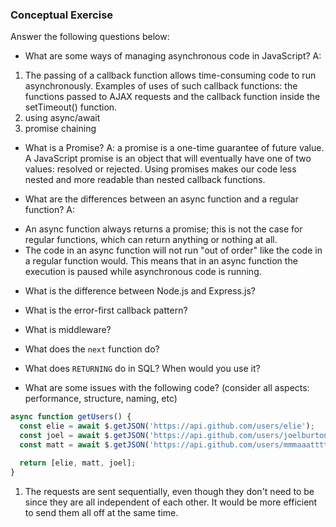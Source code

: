 ### Conceptual Exercise

Answer the following questions below:

- What are some ways of managing asynchronous code in JavaScript?
A:
1. The passing of a callback function allows time-consuming code to run asynchronously. Examples of uses of such callback functions: the functions passed to AJAX requests and the callback function inside the setTimeout() function.
2. using async/await
3. promise chaining

- What is a Promise?
A: a promise is a one-time guarantee of future value. A JavaScript promise is an object that will eventually have one of two values: resolved or rejected. Using promises makes our code less nested and more readable than nested callback functions.

- What are the differences between an async function and a regular function? 
A: 
* An async function always returns a promise; this is not the case for regular functions, which can return anything or nothing at all.
* The code in an async function will not run "out of order" like the code in a regular function would. This means that in an async function the execution is paused while asynchronous code is running.


- What is the difference between Node.js and Express.js?

- What is the error-first callback pattern?

- What is middleware?

- What does the `next` function do?

- What does `RETURNING` do in SQL? When would you use it?

- What are some issues with the following code? (consider all aspects: performance, structure, naming, etc)

```js
async function getUsers() {
  const elie = await $.getJSON('https://api.github.com/users/elie');
  const joel = await $.getJSON('https://api.github.com/users/joelburton');
  const matt = await $.getJSON('https://api.github.com/users/mmmaaatttttt');

  return [elie, matt, joel];
}
```

1. The requests are sent sequentially, even though they don't need to be since they are all independent of each other.  It would be more efficient to send them all off at the same time.
